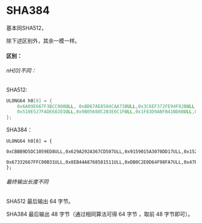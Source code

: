# SHA384

基本同SHA512，



除下述区别外，其余一模一样。

#### 区别：

###### nH[0]不同：

SHA512:

```C
ULONG64 h0[8] = {
    0x6A09E667F3BCC908ULL, 0xBB67AE8584CAA73BULL,0x3C6EF372FE94F82BULL,0xA54FF53A5F1D36F1ULL,
    0x510E527FADE682D1ULL,0x9B05688C2B3E6C1FULL,0x1F83D9ABFB41BD6BULL,0x5BE0CD19137E2179ULL
};
```

SHA384：

```CC
ULONG64 h0[8] = {
    0xCBBB9D5DC1059ED8ULL,0x629A292A367CD507ULL,0x9159015A3070DD17ULL,0x152FECD8F70E5939ULL,
	0x67332667FFC00B31ULL,0x8EB44A8768581511ULL,0xDB0C2E0D64F98FA7ULL,0x47B5481DBEFA4FA4ULL
};
```



###### 最终输出长度不同

SHA512 最后输出 64 字节。

SHA384 最后输出 48 字节（通过相同算法可得 64 字节 ，取前 48 字节即可）。



